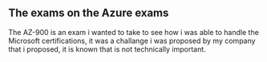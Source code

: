 ## The exams on the Azure exams

The AZ-900 is an exam i wanted to take to see how i was able to handle the Microsoft certifications, it was a challange i was proposed by my company that i proposed, it is known that is not technically important.
